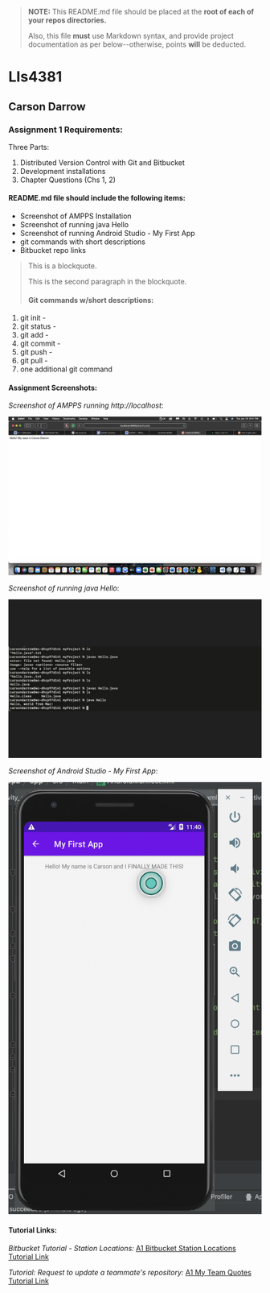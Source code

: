 > **NOTE:** This README.md file should be placed at the **root of each of your repos directories.**
>
>Also, this file **must** use Markdown syntax, and provide project documentation as per below--otherwise, points **will** be deducted.
>

# LIs4381

## Carson Darrow

### Assignment 1 Requirements:

Three Parts:

1. Distributed Version Control with Git and Bitbucket
2. Development installations
3. Chapter Questions (Chs 1, 2)

#### README.md file should include the following items:

* Screenshot of AMPPS Installation 
* Screenshot of running java Hello
* Screenshot of running Android Studio - My First App
* git commands with short descriptions
* Bitbucket repo links

> This is a blockquote.
> 
> This is the second paragraph in the blockquote.
>
> #### Git commands w/short descriptions:

1. git init - 
2. git status - 
3. git add - 
4. git commit - 
5. git push - 
6. git pull - 
7. one additional git command 

#### Assignment Screenshots:

*Screenshot of AMPPS running http://localhost*:

![AMPPS Installation Screenshot](img/ampps.png)

*Screenshot of running java Hello*:

![JDK Installation Screenshot](img/jdk_install.png)

*Screenshot of Android Studio - My First App*:

![Android Studio Installation Screenshot](img/android.png)


#### Tutorial Links:

*Bitbucket Tutorial - Station Locations:*
[A1 Bitbucket Station Locations Tutorial Link](https://bitbucket.org/username/bitbucketstationlocations/ "Bitbucket Station Locations")

*Tutorial: Request to update a teammate's repository:*
[A1 My Team Quotes Tutorial Link](https://bitbucket.org/username/myteamquotes/ "My Team Quotes Tutorial")